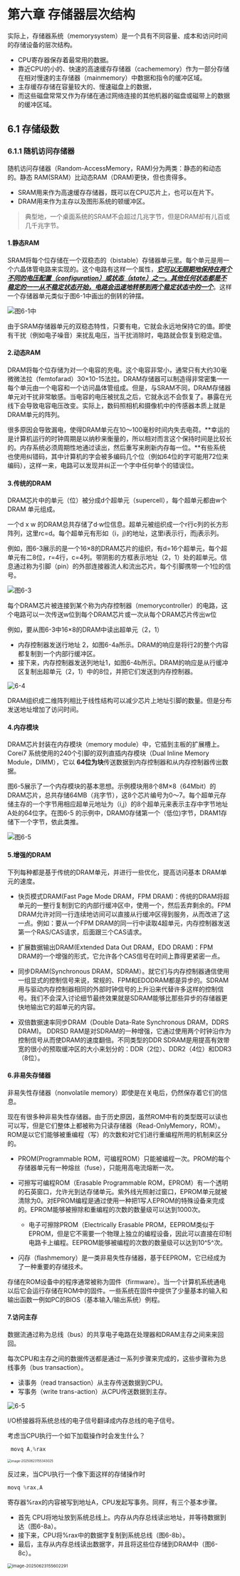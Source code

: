 # 第六章 存储器层次结构

实际上，存储器系统（memorysystem）是一个具有不同容量、成本和访问时间的存储设备的层次结构。

- CPU寄存器保存着最常用的数据。
- 靠近CPU的小的、快速的高速缓存存储器（cachememory）作为一部分存储在相对慢速的主存储器（mainmemory）中数据和指令的缓冲区域。
- 主存缓存存储在容量较大的、慢速磁盘上的数据，
- 而这些磁盘常常又作为存储在通过网络连接的其他机器的磁盘或磁带上的数据的缓冲区域。

## 6.1 存储级数

### 6.1.1 随机访问存储器



随机访问存储器（Random-AccessMemory，RAM)分为两类：静态的和动态的。静态 RAM(SRAM）比动态RAM（DRAM)更快，但也贵得多。

- SRAM用来作为高速缓存存储器，既可以在CPU芯片上，也可以在片下。
- DRAM用来作为主存以及图形系统的顿缓冲区。

>  典型地，一个桌面系统的SRAM不会超过几兆字节，但是DRAM却有儿百或几千兆字节。

#### 1.静态RAM

SRAM将每个位存储在一个双稳态的（bistable）存储器单元里。每个单元是用一个六晶体管电路来实现的。这个电路有这样一个属性，**<u>*它可以无限期地保持在两个不同的电压配置（configuration）或状态（state）之一。其他任何状态都是不稳定的一一从不稳定状态开始，电路会迅速地转移到两个稳定状态中的一个*</u>**。这样一个存储器单元类似于图6-1中画出的倒转的钟摆。

![图6-1中](assert/image-20250623111434042.png)

由于SRAM存储器单元的双稳态特性，只要有电，它就会永远地保持它的值。即使有干扰（例如电子噪音）来扰乱电压，当干扰消除时，电路就会恢复到稳定值。

#### 2.动态RAM

DRAM将每个位存储为对一个电容的充电。这个电容非常小，通常只有大约30毫微微法拉（femtofarad）30×10-15法拉。DRAM存储器可以制造得非常密集一一每个单元由一个电容和一个访问晶体管组成。但是，与SRAM不同，DRAM存储器单元对干扰非常敏感。当电容的电压被扰乱之后，它就永远不会恢复了。暴露在光线下会导致电容电压改变。实际上，数码照相机和摄像机中的传感器本质上就是DRAM单元的阵列。

很多原因会导致漏电，使得DRAM单元在10～100毫秒时间内失去电荷。**幸运的是计算机运行的时钟周期是以纳秒来衡量的，所以相对而言这个保持时间是比较长的。内存系统必须周期性地通过读出，然后重写来刷新内存每一位。**有些系统也使用纠错码，其中计算机的字会被多编码几个位（例如64位的字可能用72位来编码），这样一来，电路可以发现并纠正一个字中任何单个的错误位。



#### 3.传统的DRAM

DRAM芯片中的单元（位）被分成d个超单元（supercell），每个超单元都由w个DRAM 单元组成。

一个d x w 的DRAM总共存储了d·w位信息。超单元被组织成一个r行c列的长方形阵列，这里rc=d。每个超单元有形如（i，j)的地址，这里i表示行，而j表示列。

例如，图6-3展示的是一个16×8的DRAM芯片的组织，有d=16个超单元，每个超单元有二8位，r=4行，c=4列。带阴影的方框表示地址（2，1）处的超单元。信息通过称为引脚（pin）的外部连接器流人和流出芯片。每个引脚携带一个1位的信号。

![图6-3](assert/image-20250623113006524.png)

每个DRAM芯片被连接到某个称为内存控制器（memorycontroller）的电路，这个电路可以一次传送w位到每个DRAM芯片或一次从每个DRAM芯片传出w位

例如，要从图6-3中16×8的DRAM中读出超单元（2，1）

- 内存控制器发送行地址 2，如图6-4a所示。DRAM的响应是将行2的整个内容都复制到一个内部行缓冲区。
- 接下来，内存控制器发送列地址1，如图6-4b所示。DRAM的响应是从行缓冲区复制出超单元（2，1）中的8位，并把它们发送到内存控制器。

![6-4](assert/image-20250623113820859.png)

DRAM组织成二维阵列相比于线性结构可以减少芯片上地址引脚的数量。但是分布发送地址增加了访问时间。

#### 4.内存模块

DRAM芯片封装在内存模块（memory module）中，它插到主板的扩展槽上。Corei7 系统使用的240个引脚的双列直插内存模块（Dual Inline Memory Module，DIMM），它以 **64位为块**传送数据到内存控制器和从内存控制器传出数据。

图6-5展示了一个内存模块的基本思想。示例模块用8个8M×8（64Mbit）的DRAM芯片，总共存储64MB（兆字节），这8个芯片编号为0～7。每个超单元存储主存的一个字节用相应超单元地址为（i,j）的8个超单元来表示主存中字节地址A处的64位字。在图6-5 的示例中，DRAM0存储第一个（低位)字节，DRAM1存储下一个字节，依此类推。

![图6-5](assert/image-20250623114727198.png)

#### 5.增强的DRAM

下列每种都是基于传统的DRAM单元，并进行一些优化，提高访问基本 DRAM单元的速度。

- 快页模式DRAM(Fast Page Mode DRAM，FPM DRAM)：传统的DRAM将超单元的一整行复制到它的内部行缓冲区中，使用一个，然后丢弃剩余的。FPM DRAM允许对同一行连续地访间可以直接从行缓冲区得到服务，从而改进了这一点。例如：要从一个FPM DRAM的同一行中读取4超单元，内存控制器发送第一个RAS/CAS请求，后面跟三个CAS请求。

- 扩展数据输出DRAM(Extended Data Out DRAM，EDO DRAM)：FPM DRAM的一个增强的形式，它允许各个CAS信号在时间上靠得更紧密一点。

- 同步DRAM(Synchronous DRAM，SDRAM）。就它们与内存控制器通信使用一组显式的控制信号来说，常规的、FPM和EDODRAM都是异步的。SDRAM用与驱动内存控制器相同的外部时钟信号的上升沿来代替许多这样的控制信号。我们不会深入讨论细节最终效果就是SDRAM能够比那些异步的存储器更快地输出它的超单元的内容。

- 双倍数据速率同步DRAM（Double Data-Rate Synchronous DRAM，DDRS DRAM)。 DDRSD RAM是对SDRAM的一种增强，它通过使用两个时钟沿作为控制信号从而使DRAM的速度翻倍。不同类型的DDR SDRAM是用提高有效带宽的很小的预取缓冲区的大小来划分的：DDR（2位）、DDR2（4位）和DDR3（8位）。

#### 6.非易失存储器

非易失性存储器（nonvolatile memory）即使是在关电后，仍然保存着它们的信息。

现在有很多种非易失性存储器。由于历史原因，虽然ROM中有的类型既可以读也可以写，但是它们整体上都被称为只读存储器（Read-OnlyMemory，ROM）。 ROM是以它们能够被重编程（写）的次数和对它们进行重编程所用的机制来区分的。

- PROM(Programmable ROM，可编程ROM）只能被编程一次。PROM的每个存储器单元有一种熔丝（fuse），只能用高电流熔断一次。

- 可擦写可编程ROM（Erasable Programmable ROM，EPROM）有一个透明的石英窗口，允许光到达存储单元。紫外线光照射过窗口，EPROM单元就被清除为0。对EPROM编程是通过使用一种把1写人EPROM的特殊设备来完成的。EPROM能够被擦除和重编程的次数的数量级可以达到1000次。
  - 电子可擦除PROM（Electrically Erasable PROM，EEPROM类似于EPROM，但是它不需要一个物理上独立的编程设备，因此可以直接在印制电路卡上编程。EEPROM能够被编程的次数的数量级可以达到10^5^次。
- 闪存（flashmemory）是一类非易失性存储器，基于EEPROM，它已经成为了一种重要的存储技术。

存储在ROM设备中的程序通常被称为固件（firmware）。当一个计算机系统通电以后它会运行存储在ROM中的固件。一些系统在固件中提供了少量基本的输入和输出函数一例如PC的BIOS（基本输入/输出系统）例程。

#### 7.访问主存

数据流通过称为总线（bus）的共享电子电路在处理器和DRAM主存之间来来回回。

每次CPU和主存之间的数据传送都是通过一系列步骤来完成的，这些步骤称为总线事务（bus transaction）。

- 读事务（read transaction）从主存传送数据到CPU。
- 写事务（write trans-action）从CPU传送数据到主存。

![6-5](assert/image-20250623155012550.png)

I/O桥接器将系统总线的电子信号翻译成内存总线的电子信号。

考虑当CPU执行一个如下加载操作时会发生什么？

```c
 movq A,%rax
```

<img src="assert/image-20250623155343025.png" alt="image-20250623155343025" style="zoom:50%;" />

反过来，当CPU执行一个像下面这样的存储操作时 

```c
movq %rax,A
```

寄存器%rax的内容被写到地址A，CPU发起写事务。同样，有三个基本步骤。

- 首先 CPU将地址放到系统总线上。内存从内存总线读出地址，并等待数据到达（图6-8a）。
- 接下来，CPU将%rax中的数据字复制到系统总线（图6-8b）。
- 最后，主存从内存总线读出数据字，并且将这些位存储到DRAM中（图6-8c）。

<img src="assert/image-20250623155602291.png" alt="image-20250623155602291" style="zoom: 67%;" />
